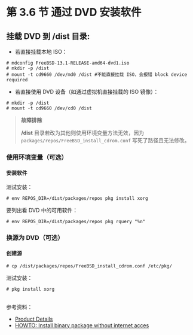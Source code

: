 # 第 3.6 节 通过 DVD 安装软件

## 挂载 DVD 到 /dist 目录:

- 若直接挂载本地 ISO：

```shell-session
# mdconfig FreeBSD-13.1-RELEASE-amd64-dvd1.iso
# mkdir -p /dist
# mount -t cd9660 /dev/md0 /dist #不能直接挂载 ISO，会报错 block device required
```

- 若直接使用 DVD 设备（如通过虚拟机直接挂载的 ISO 镜像）：

```shell-session
# mkdir -p /dist
# mount -t cd9660 /dev/cd0 /dist
```

> **故障排除**
>
> **/dist** 目录若改为其他则使用环境变量方法无效，因为 `packages/repos/FreeBSD_install_cdrom.conf` 写死了路径且无法修改。

### 使用环境变量（可选）

#### 安装软件

测试安装：

```shell-session
# env REPOS_DIR=/dist/packages/repos pkg install xorg
```

要列出看 DVD 中的可用软件：

```shell-session
# env REPOS_DIR=/dist/packages/repos pkg rquery "%n"
```

### 换源为 DVD（可选）

#### 创建源

```shell-session
# cp /dist/packages/repos/FreeBSD_install_cdrom.conf /etc/pkg/
```

测试安装：

```shell-session
# pkg install xorg
```

##

参考资料：

- [Product Details](https://www.freebsdmall.com/cgi-bin/fm/bsddvd10.1)
- [HOWTO: Install binary package without internet acces](https://forums.freebsd.org/threads/howto-install-binary-package-without-internet-acces.60723/)
